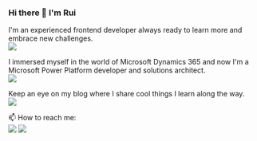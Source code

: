 ### Hi there 👋 I'm Rui 

I'm an experienced frontend developer always ready to learn more and embrace new challenges.\
<img src="https://img.shields.io/badge/Angular-DD0031?style=for-the-badge&logo=angular&logoColor=white" />

I immersed myself in the world of Microsoft Dynamics 365 and now I'm a Microsoft Power Platform developer and solutions architect.\
<img src="https://img.shields.io/badge/Microsoft-666666?style=for-the-badge&logo=microsoft&logoColor=white" />

Keep an eye on my blog where I share cool things I learn along the way.\
<a href="http://ruidias.net" target="_blank"><img src="https://img.shields.io/badge/ruidias.net-21759B?style=for-the-badge&logo=wordpress&logoColor=white" /></a>

📫 How to reach me:\
<a href="https://www.linkedin.com/in/ruietdias/" alt="LinkedIn" target="_blank"><img src="https://img.shields.io/badge/LinkedIn-0077B5?style=for-the-badge&logo=linkedin&logoColor=white" /></a>
<a href="mailto:ruietdias@gmail.com" target="_blank"><img src="https://img.shields.io/badge/Gmail-D14836?style=for-the-badge&logo=gmail&logoColor=white" /></a>
